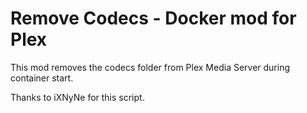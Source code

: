 # Remove Codecs - Docker mod for Plex

This mod removes the codecs folder from Plex Media Server during container start.

Thanks to iXNyNe for this script.
